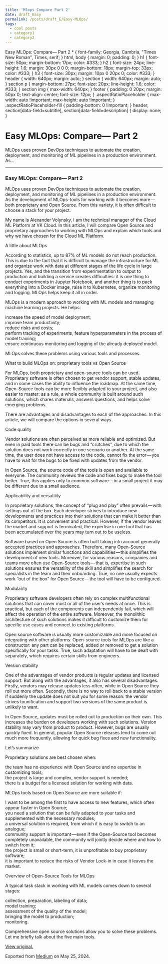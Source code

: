 ```yaml
---
title: 'Mlops Compare Part 2'
date: draft_Easy
permalink: /posts/draft_E/Easy-MLOps/
tags:
  - cool posts
  - category1
  - category2
---
```


Easy MLOps: Compare— Part 2
 \* {
 font-family: Georgia, Cambria, "Times New Roman", Times, serif;
 }
 html, body {
 margin: 0;
 padding: 0;
 }
 h1 {
 font-size: 50px;
 margin-bottom: 17px;
 color: #333;
 }
 h2 {
 font-size: 24px;
 line-height: 1.6;
 margin: 30px 0 0 0;
 margin-bottom: 18px;
 margin-top: 33px;
 color: #333;
 }
 h3 {
 font-size: 30px;
 margin: 10px 0 20px 0;
 color: #333;
 }
 header {
 width: 640px;
 margin: auto;
 }
 section {
 width: 640px;
 margin: auto;
 }
 section p {
 margin-bottom: 27px;
 font-size: 20px;
 line-height: 1.6;
 color: #333;
 }
 section img {
 max-width: 640px;
 }
 footer {
 padding: 0 20px;
 margin: 50px 0;
 text-align: center;
 font-size: 12px;
 }
 .aspectRatioPlaceholder {
 max-width: auto !important;
 max-height: auto !important;
 }
 .aspectRatioPlaceholder-fill {
 padding-bottom: 0 !important;
 }
 header,
 section[data-field=subtitle],
 section[data-field=description] {
 display: none;
 }
 

Easy MLOps: Compare— Part 2
===========================




MLOps uses proven DevOps techniques to automate the creation, deployment, and monitoring of ML pipelines in a production environment. As…




---

### Easy MLOps: Compare— Part 2

MLOps uses proven DevOps techniques to automate the creation, deployment, and monitoring of ML pipelines in a production environment. As the development of MLOps-tools for working with it becomes more — both proprietary and Open Source. From this variety, it is often difficult to choose a stack for your project.

My name is Alexander Volynsky, I am the technical manager of the Cloud ML Platform at VK Cloud. In this article, I will compare Open Source and proprietary approaches to working with MLOps and explain which tools and why we have chosen for the Cloud ML Platform.

A little about MLOps

According to statistics, up to 87% of ML models do not reach production. This is due to the fact that it is difficult to manage the infrastructure for ML and organize work with data at different stages of the life cycle in large projects. Yes, and the transition from experimentation to output to production and building a service creates difficulties: it is one thing to conduct experiments in Jupyter Notebook, and another thing is to pack everything into a Docker image, raise it to Kubernetes, organize monitoring and logging. MLOps helps keep it all in order.

MLOps is a modern approach to working with ML models and managing machine learning projects. He helps:

increase the speed of model deployment;  
improve team productivity;  
reduce risks and costs;  
perform tracking of experiments, feature hyperparameters in the process of model training;  
ensure continuous monitoring and logging of the already deployed model.

MLOps solves these problems using various tools and processes.

What to build MLOps on: proprietary tools vs Open Source

For MLOps, both proprietary and open-source tools can be used. Proprietary software is often chosen to get vendor support, stable updates, and in some cases the ability to influence the roadmap. At the same time, Open-Source tools can be more flexibly adapted to your project, and also easier to master: as a rule, a whole community is built around such solutions, which shares materials, answers questions, and helps solve emerging problems.

There are advantages and disadvantages to each of the approaches. In this article, we will compare the options in several ways.

Code quality

Vendor solutions are often perceived as more reliable and optimized. But even in paid tools there can be bugs and “crutches”, due to which the solution does not work correctly in one scenario or another. At the same time, the user does not have access to the code, cannot fix the error — you have to wait for the bugs to be fixed with updates from the vendor.

In Open Source, the source code of the tools is open and available to everyone. The community reviews the code and fixes bugs to make the tool better. True, this applies only to common software — in a small project it may be different due to a small audience.

Applicability and versatility

In proprietary solutions, the concept of “plug and play” often prevails — with settings out of the box. Each developer strives to introduce new developments and practices into their solutions that can make it better than its competitors. It is convenient and practical. However, if the vendor leaves the market and support is terminated, the expertise in one tool that has been accumulated over the years may turn out to be useless.

Software based on Open Source is often built taking into account generally accepted practices and approaches. Therefore, many Open-Source solutions implement similar functions and capabilities — this simplifies the development of new tools. Moreover, for various reasons, companies and teams more often use Open-Source tools — that is, expertise in such solutions ensures the versatility of the skill and simplifies the search for specialists in the team and their onboarding. True, no one usually expects work “out of the box” for Open Source — the tool will have to be configured.

Modularity

Proprietary software developers often rely on complex multifunctional solutions that can cover most or all of the user’s needs at once. This is practical, but each of the components can independently fail, which will affect the operation of the entire software. Moreover, the monolithic architecture of such solutions makes it difficult to customize them for specific use cases and connect to existing platforms.

Open source software is usually more customizable and more focused on integrating with other platforms. Open-source tools for MLOps are like a constructor: any part can be replaced, added or removed to get a solution specifically for your tasks. True, such adaptation will have to be dealt with separately, which requires certain skills from engineers.

Version stability

One of the advantages of vendor products is regular updates and licensed support. But along with the advantages, it also has several disadvantages. Firstly, vendors may release updates less often, while in Open Source they roll out more often. Secondly, there is no way to roll back to a stable version if suddenly the update does not suit you for some reason: the vendor strives tounification and support two versions of the same product is unlikely to want.

In Open Source, updates must be rolled out to production on their own. This increases the burden on developers working with such solutions. Version stability may vary from product to product. However, bugs are usually quickly fixed. In general, popular Open Source releases tend to come out much more frequently, allowing for quick bug fixes and new functionality.

Let’s summarize

Proprietary solutions are best chosen when:

the team has no experience with Open Source and no expertise in customizing tools;  
the project is large and complex, vendor support is needed;  
there is a budget for a licensed solution for working with data.

MLOps tools based on Open Source are more suitable if:

I want to be among the first to have access to new features, which often appear faster in Open Source;  
you need a solution that can be fully adapted to your tasks and supplemented with the necessary modules;  
a universal solution is required, from which it is easy to switch to an analogue;  
community support is important — even if the Open-Source tool becomes completely unavailable, the community will jointly decide where and how to switch from it;  
the project is small or short-term, it is unprofitable to buy proprietary software;  
it is important to reduce the risks of Vendor Lock-in in case it leaves the market.

Overview of Open-Source Tools for MLOps

A typical task stack in working with ML models comes down to several stages:

collection, preparation, labeling of data;  
model training;  
assessment of the quality of the model;  
bringing the model to production;  
monitoring.

Comprehensive open source solutions allow you to solve these problems. Let me briefly talk about the five main tools.



[View original.](https://medium.com/p/71619c2e6488)

Exported from [Medium](https://medium.com) on May 25, 2024.

